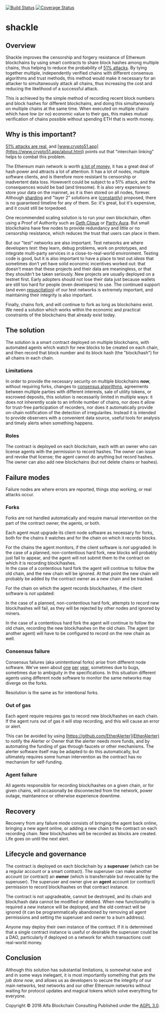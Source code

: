 [![Build Status](https://travis-ci.org/alfabc/shackle.svg?branch=master)](https://travis-ci.org/alfabc/shackle)
[![Coverage Status](https://coveralls.io/repos/github/alfabc/shackle/badge.svg?branch=master)](https://coveralls.io/github/alfabc/shackle?branch=master)

# shackle 

## Overview
Shackle improves the censorship and forgery resistance of Ethereum blockchains by using smart contracts to share block hashes among multiple chains, thus helping to reduce the probability of [51% attacks](https://www.crypto51.app/about.html).  By tying together multiple, independently verified chains with different consensus algorithms and trust methods, this method would make it necessary for an attacker to simultaneously attack all chains, thus increasing the cost and reducing the likelihood of a successful attack.

This is achieved by the simple method of recording recent block numbers and block hashes for different blockchains, and doing this simultaneously on multiple chains at the same time.  When executed on multiple chains which have low (or no) economic value to their gas, this makes mutual verification of chains possible without spending ETH that is worth money.

## Why is this important?
[51% attacks are real](https://www.coindesk.com/blockchains-feared-51-attack-now-becoming-regular/), and [www.crypto51.app](https://www.crypto51.app/about.html) points out that "interchain linking" helps to combat this problem.

The Ethereum main network is worth [a lot of money](https://coinmarketcap.com/currencies/ethereum/), it has a great deal of hash power and attracts a lot of attention.  It has a lot of nodes, multiple software clients, and is therefore more resistant to censorship or inadvertent data loss.  Howeverit could be subject to a 51% attack, and the consequences would be bad (and tiresome).  It is also very expensive to store your data on the mainnet, as it is then stored on all nodes, forever.  Although [sharding](https://github.com/ethereum/wiki/wiki/Sharding-FAQs) and "layer 2" solutions are ([constantly](https://www.coindesk.com/not-ethereum-believers-scaling-just-matter-time/)) proposed, there is no guaranteed timeline for any of them. So: it's great, but it's expensive, and it could still be torpedoed.

One recommended scaling solution is to run your own blockchain, often using a Proof of Authority such as [Geth Clique](https://medium.com/@collin.cusce/using-puppeth-to-manually-create-an-ethereum-proof-of-authority-clique-network-on-aws-ae0d7c906cce) or [Parity Aura](https://wiki.parity.io/Pluggable-Consensus). But small blockchains have few nodes to provide redundancy and little or no censorship resistance, which reduces the trust that users can place in them.

But our "test" networks are also important.  Test networks are where developers *test*: they learn, debug problems, work on prototypes, and integrate multi-party services in a close-to-real-world environment. Testing code is good, but it is also important to have a place to test out *ideas* that sometimes don't yet have solid economic incentives worked out: that doesn't mean that these projects and their data are meaningless, or that they shouldn't be taken seriously.  New projects are usually deployed on a testnet first.  Early adopters should not lose their data just because wallets are still too hard for people (even developers) to use.  The continued support (and even [resuscitation](https://github.com/ethereum/ropsten/blob/master/revival.md)) of our test networks is extremely important, and maintaining their integrity is also important.

Finally, chains fork, and will continue to fork as long as blockchains exist. We need a solution which works within the economic and practical constraints of the blockchains that already exist today.

## The solution
The solution is a smart contract deployed on multiple blockchains, with automated agents which watch for new blocks to be created on each chain, and then record that block number and its block hash (the "block/hash") for all chains in each chain.

### Limitations
In order to provide the necessary security on multiple blockchains **now**, without requiring forks, changes to [consensus algorithms](https://github.com/ethereum/casper), agreements between multiple parties with different interests, sale of utility tokens, or escrowed deposits, this solution is necessarily limited in multiple ways: it does not inherently scale to an infinite number of chains, nor does it allow for trust-free participation of recorders, nor does it automatically provide on-chain notification of the detection of irregularites.  Instead it is intended to provide observers with a convenient data source, useful tools for analysis and timely alerts when something happens.

### Roles
The contract is deployed on each blockchain, each with an owner who can license agents with the permission to record hashes.  The owner can issue and revoke that license; the agent cannot do anything but record hashes. The owner can also add new blockchains (but not delete chains or hashes).

## Failure modes
Failure nodes are where errors are reported, things stop working, or real attacks occur.

### Forks
Forks are not handled automatically and require manual intervention on the part of the contract owner, the agents, or both.

Each agent must upgrade its client node software as necessary for forks, both for the chains it watches and for the chain on which it records blocks.

For the chains the agent monitors, if the client software is *not* upgraded: In the case of a planned, non-contentious hard fork, new blocks will probably just fail to appear, and the agent will not submit them to the contract on which it is recording block/hashes.  
In the case of a contentious hard fork the agent will continue to follow the old chain, and the new chain will be ignored. At that point the new chain will probably be added by the contract owner as a new chain and be tracked.

For the chain on which the agent records block/hashes, if the client software is *not* updated:

In the case of a planned, non-contentious hard fork, attempts to record new block/hashes will fail, as they will be rejected by other nodes and ignored by miners.

In the case of a contentious hard fork the agent will continue to follow the old chain, recording the new block/hashes on the old chain. The agent (or another agent) will have to be configured to record on the new chain as well.

### Consensus failure
Consensus failures (aka unintentional forks) arise from different node software. We've seen about [one](https://blog.ethereum.org/2016/11/25/security-alert-11242016-consensus-bug-geth-v1-4-19-v1-5-2/) [per](https://github.com/ethereumproject/ECIPs/blob/master/ECIPs/ECIP-1039.md) [year](https://www.trustnodes.com/2018/06/06/parity-finds-consensus-bug-urges-upgrade-new-client), sometimes due to bugs, sometimes due to ambiguity in the specifications.  In this situation different agents using different node software to monitor the same networks may diverge on the forks.

Resolution is the same as for intentional forks.

### Out of gas
Each agent require requires gas to record new block/hashes on each chain. If the agent runs out of gas it will stop recording, and this will cause an error or alert.

This can be avoided by using [https://github.com/EtherAlerter](EtherAlerter) to notify the Alerter or Owner that the alerter needs more funds, and by automating the funding of gas through faucets or other mechanisms.  The alerter software itself may be adapted to do this automatically, but ultimately requires some human intervention as the contract has no mechanism for self-funding.

### Agent failure
All agents responsible for recording block/hashes on a given chain, or for given chains, will occasionally be disconnected from the network, power outage, maintanence or otherwise experience downtime.

## Recovery
Recovery from any failure mode consists of bringing the agent back online, bringing a new agent online, or adding a new chain to the contract on each recording chain.  New block/hashes will be recorded as blocks are created. Life goes on until the next alert.

## Lifecycle and governance
The contract is deployed on each blockchain by a **superuser** (which can be a regular account or a smart contract). The superuser can make another account (or contract) an **owner** (which is transferrable but revocable by the superuser). The superuser and owner give an **agent** account (or contract) permission to record block/hashes on that contract instance.

The contract is not upgradeable, cannot be destroyed, and its chain and block/hash data cannot be modified or deleted.  When new functionality is required a new instance will be deployed, and the old contract will be ignored (it can be programmatically abandoned by removing all agent permissions and setting the superuser and owner to a burn address).

Anyone may deploy their own instance of the contract.  If it is determined that a single contract instance is useful or desirable the superuser could be a DAO, particularly if deployed on a network for which transactions cost real-world money.

## Conclusion
Although this solution has substantial limitations, is somewhat naive and and in some ways inelegant, it is most importantly something that *gets the job done now*, and allows us as developers to secure the integrity of our main networks, test networks and our other Ethereum networks without waiting for protocol updates and magical tokens which solve everything for everyone.


Copyright © 2018 Alfa Blockchain Consulting
Published under the [AGPL 3.0](https://opensource.org/licenses/AGPL-3.0).
